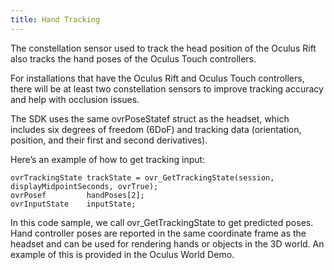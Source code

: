 ```yaml
---
title: Hand Tracking
---
```


The constellation sensor used to track the head position of the Oculus Rift also tracks the hand poses of the Oculus Touch controllers.

For installations that have the Oculus Rift and Oculus Touch controllers, there will be at least two constellation sensors to improve tracking accuracy and help with occlusion issues.

The SDK uses the same ovrPoseStatef struct as the headset, which includes six degrees of freedom (6DoF) and tracking data (orientation, position, and their first and second derivatives).

Here’s an example of how to get tracking input:

```
ovrTrackingState trackState = ovr_GetTrackingState(session, displayMidpointSeconds, ovrTrue);
ovrPosef         handPoses[2];
ovrInputState    inputState;

```

In this code sample, we call ovr_GetTrackingState to get predicted poses. Hand controller poses are reported in the same coordinate frame as the headset and can be used for rendering hands or objects in the 3D world. An example of this is provided in the Oculus World Demo.
